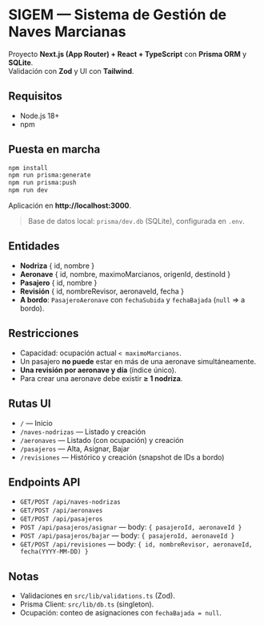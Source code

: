 # SIGEM — Sistema de Gestión de Naves Marcianas

Proyecto **Next.js (App Router) + React + TypeScript** con **Prisma ORM** y **SQLite**.  
Validación con **Zod** y UI con **Tailwind**.

## Requisitos
- Node.js 18+
- npm

## Puesta en marcha
```bash
npm install
npm run prisma:generate
npm run prisma:push
npm run dev
```
Aplicación en **http://localhost:3000**.

> Base de datos local: `prisma/dev.db` (SQLite), configurada en `.env`.

## Entidades
- **Nodriza** { id, nombre }
- **Aeronave** { id, nombre, maximoMarcianos, origenId, destinoId }
- **Pasajero** { id, nombre }
- **Revisión** { id, nombreRevisor, aeronaveId, fecha }
- **A bordo**: `PasajeroAeronave` con `fechaSubida` y `fechaBajada` (`null` ⇒ a bordo).

## Restricciones
- Capacidad: ocupación actual `< maximoMarcianos`.
- Un pasajero **no puede** estar en más de una aeronave simultáneamente.
- **Una revisión por aeronave y día** (índice único).
- Para crear una aeronave debe existir **≥ 1 nodriza**.

## Rutas UI
- `/` — Inicio
- `/naves-nodrizas` — Listado y creación
- `/aeronaves` — Listado (con ocupación) y creación
- `/pasajeros` — Alta, Asignar, Bajar
- `/revisiones` — Histórico y creación (snapshot de IDs a bordo)

## Endpoints API
- `GET/POST /api/naves-nodrizas`
- `GET/POST /api/aeronaves`
- `GET/POST /api/pasajeros`
- `POST /api/pasajeros/asignar` — body: `{ pasajeroId, aeronaveId }`
- `POST /api/pasajeros/bajar` — body: `{ pasajeroId, aeronaveId }`
- `GET/POST /api/revisiones` — body: `{ id, nombreRevisor, aeronaveId, fecha(YYYY-MM-DD) }`

## Notas
- Validaciones en `src/lib/validations.ts` (Zod).
- Prisma Client: `src/lib/db.ts` (singleton).
- Ocupación: conteo de asignaciones con `fechaBajada = null`.
